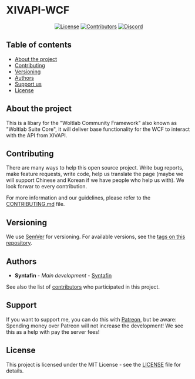 # XIVAPI-WCF
<p align="center">
<a href="https://github.com/syntafin/wsc_xivapi/blob/master/LICENSE"><img src="https://img.shields.io/github/license/syntafin/xivdata?label=License&labelColor=30363D&color=2FBF50" alt="License"></a>
<a href="https://github.com/syntafin/wsc_xivapi/graphs/contributors"><img src="https://img.shields.io/github/contributors/syntafin/xivdata?label=Contributors&labelColor=30363D&color=2FBF50" alt="Contributors"></a>
<a href="https://discord.gg/R8KjJWE"><img src="https://img.shields.io/discord/532518284998737920?label=Discord&labelColor=30363D&color=2FBF50&logoColor=959DA5&logo=Discord" alt="Discord"></a>
</p>

## Table of contents

* [About the project](#about-the-project)
* [Contributing](#contributing)
* [Versioning](#versioning)
* [Authors](#authors)
* [Support us](#support)
* [License](#license)

## About the project

This is a libary for the "Woltlab Community Framework" also known as "Woltlab Suite Core", it will deliver base functionality for the WCF to interact with the API from XIVAPI.

## Contributing

There are many ways to help this open source project. Write bug reports, make feature requests, write code, help us translate the page (maybe we will support Chinese and Korean if we have people who help us with). We look forwar to every contribution.

For more information and our guidelines, please refer to the [CONTRIBUTING.md](CONTRIBUTING.md) file.

## Versioning

We use [SemVer](http://semver.org/) for versioning. For available versions, see the [tags on this repository](https://github.com/XIVDATA/public/tags).

## Authors

* **Syntafin** - *Main development* - [Syntafin](https://github.com/syntafin)

See also the list of [contributors](https://github.com/XIVDATA/public/graphs/contributors) who participated in this project.

## Support

If you want to support me, you can do this with [Patreon](https://patreon.com/syntafin), but be aware: Spending money over Patreon will not increase the development! We see this as a help with pay the server fees!

## License

This project is licensed under the MIT License - see the [LICENSE](LICENSE) file for details.

